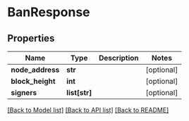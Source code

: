 # BanResponse

## Properties
Name | Type | Description | Notes
------------ | ------------- | ------------- | -------------
**node_address** | **str** |  | [optional] 
**block_height** | **int** |  | [optional] 
**signers** | **list[str]** |  | [optional] 

[[Back to Model list]](../README.md#documentation-for-models) [[Back to API list]](../README.md#documentation-for-api-endpoints) [[Back to README]](../README.md)

